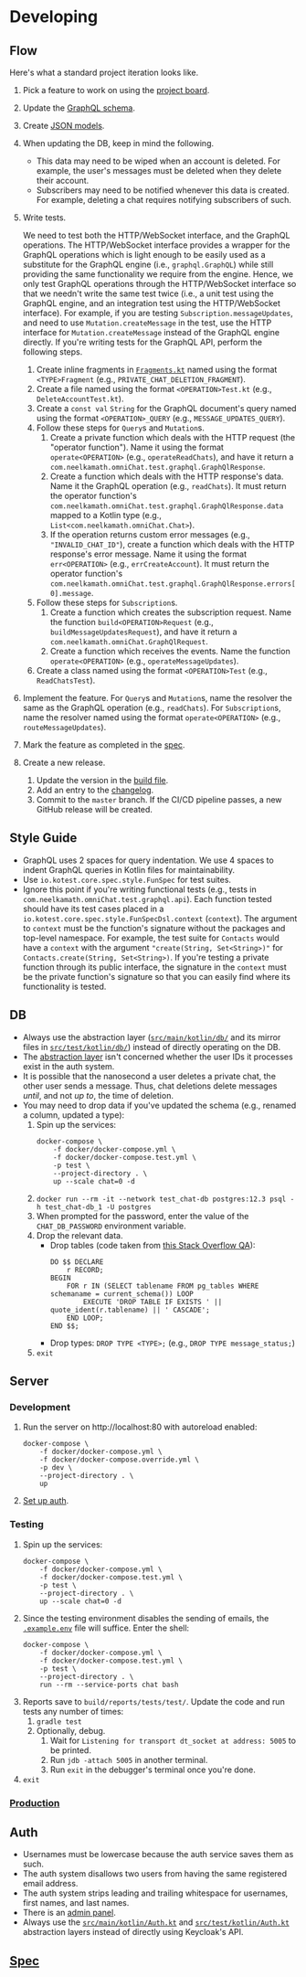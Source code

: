 # Developing

## Flow

Here's what a standard project iteration looks like.

1. Pick a feature to work on using the [project board](https://github.com/neelkamath/omni-chat/projects/1).
1. Update the [GraphQL schema](../src/main/resources/schema.graphqls).
1. Create [JSON models](../src/main/kotlin/Json.kt).
1. When updating the DB, keep in mind the following.
    - This data may need to be wiped when an account is deleted. For example, the user's messages must be deleted when they delete their account.
    - Subscribers may need to be notified whenever this data is created. For example, deleting a chat requires notifying subscribers of such.
1. Write tests.

    We need to test both the HTTP/WebSocket interface, and the GraphQL operations. The HTTP/WebSocket interface provides a wrapper for the GraphQL operations which is light enough to be easily used as a substitute for the GraphQL engine (i.e., `graphql.GraphQL`) while still providing the same functionality we require from the engine. Hence, we only test GraphQL operations through the HTTP/WebSocket interface so that we needn't write the same test twice (i.e., a unit test using the GraphQL engine, and an integration test using the HTTP/WebSocket interface). For example, if you are testing `Subscription.messageUpdates`, and need to use `Mutation.createMessage` in the test, use the HTTP interface for `Mutation.createMessage` instead of the GraphQL engine directly. If you're writing tests for the GraphQL API, perform the following steps.
    1. Create inline fragments in [`Fragments.kt`](../src/test/kotlin/graphql/api/Fragments.kt) named using the format `<TYPE>Fragment` (e.g., `PRIVATE_CHAT_DELETION_FRAGMENT`).    
    1. Create a file named using the format `<OPERATION>Test.kt` (e.g., `DeleteAccountTest.kt`).
    1. Create a `const val` `String` for the GraphQL document's query named using the format `<OPERATION>_QUERY` (e.g., `MESSAGE_UPDATES_QUERY`).
    1. Follow these steps for `Query`s and `Mutation`s.
        1. Create a private function which deals with the HTTP request (the "operator function"). Name it using the format `operate<OPERATION>` (e.g., `operateReadChats`), and have it return a `com.neelkamath.omniChat.test.graphql.GraphQlResponse`.
        1. Create a function which deals with the HTTP response's data. Name it the GraphQL operation (e.g., `readChats`). It must return the operator function's `com.neelkamath.omniChat.test.graphql.GraphQlResponse.data` mapped to a Kotlin type (e.g., `List<com.neelkamath.omniChat.Chat>`).
        1. If the operation returns custom error messages (e.g., `"INVALID_CHAT_ID"`), create a function which deals with the HTTP response's error message. Name it using the format `err<OPERATION>` (e.g., `errCreateAccount`). It must return the operator function's `com.neelkamath.omniChat.test.graphql.GraphQlResponse.errors[0].message`.
    1. Follow these steps for `Subscription`s.
        1. Create a function which creates the subscription request. Name the function `build<OPERATION>Request` (e.g., `buildMessageUpdatesRequest`), and have it return a `com.neelkamath.omniChat.GraphQlRequest`.
        1. Create a function which receives the events. Name the function `operate<OPERATION>` (e.g., `operateMessageUpdates`).
    1. Create a class named using the format `<OPERATION>Test` (e.g., `ReadChatsTest`).
1. Implement the feature. For `Query`s and `Mutation`s, name the resolver the same as the GraphQL operation (e.g., `readChats`). For `Subscription`s, name the resolver named using the format `operate<OPERATION>` (e.g., `routeMessageUpdates`).
1. Mark the feature as completed in the [spec](spec.md).
1. Create a new release.
    1. Update the version in the [build file](../build.gradle.kts).
    1. Add an entry to the [changelog](CHANGELOG.md).
    1. Commit to the `master` branch. If the CI/CD pipeline passes, a new GitHub release will be created.

## Style Guide

- GraphQL uses 2 spaces for query indentation. We use 4 spaces to indent GraphQL queries in Kotlin files for maintainability.
- Use `io.kotest.core.spec.style.FunSpec` for test suites.
- Ignore this point if you're writing functional tests (e.g., tests in `com.neelkamath.omniChat.test.graphql.api`). Each function tested should have its test cases placed in a `io.kotest.core.spec.style.FunSpecDsl.context` (`context`). The argument to `context` must be the function's signature without the packages and top-level namespace. For example, the test suite for `Contacts` would have a `context` with the argument `"create(String, Set<String>)"` for `Contacts.create(String, Set<String>)`. If you're testing a private function through its public interface, the signature in the `context` must be the private function's signature so that you can easily find where its functionality is tested.

## DB

- Always use the abstraction layer ([`src/main/kotlin/db/`](../src/main/kotlin/db) and its mirror files in [`src/test/kotlin/db/`](../src/test/kotlin/db)) instead of directly operating on the DB.
- The [abstraction layer](../src/main/kotlin/db) isn't concerned whether the user IDs it processes exist in the auth system.
- It is possible that the nanosecond a user deletes a private chat, the other user sends a message. Thus, chat deletions delete messages _until_, and not _up to_, the time of deletion.
- You may need to drop data if you've updated the schema (e.g., renamed a column, updated a type):
    1. Spin up the services:
        ``` 
        docker-compose \
            -f docker/docker-compose.yml \
            -f docker/docker-compose.test.yml \
            -p test \
            --project-directory . \
            up --scale chat=0 -d
        ```
    1. `docker run --rm -it --network test_chat-db postgres:12.3 psql -h test_chat-db_1 -U postgres`
    1. When prompted for the password, enter the value of the `CHAT_DB_PASSWORD` environment variable.
    1. Drop the relevant data.
        - Drop tables (code taken from [this Stack Overflow QA](https://stackoverflow.com/a/36023359/6354805)):
            ```
            DO $$ DECLARE
                r RECORD;
            BEGIN
                FOR r IN (SELECT tablename FROM pg_tables WHERE schemaname = current_schema()) LOOP
                    EXECUTE 'DROP TABLE IF EXISTS ' || quote_ident(r.tablename) || ' CASCADE';
                END LOOP;
            END $$;
            ```
        - Drop types: `DROP TYPE <TYPE>;` (e.g., `DROP TYPE message_status;`)
    1. `exit`

## Server

### Development

1. Run the server on http://localhost:80 with autoreload enabled:
    ```
    docker-compose \
        -f docker/docker-compose.yml \
        -f docker/docker-compose.override.yml \
        -p dev \
        --project-directory . \
        up
    ```
1. [Set up auth](auth_setup.md).

### Testing

1. Spin up the services:
    ```
    docker-compose \
        -f docker/docker-compose.yml \
        -f docker/docker-compose.test.yml \
        -p test \
        --project-directory . \
        up --scale chat=0 -d
    ```
1. Since the testing environment disables the sending of emails, the [`.example.env`](.example.env) file will suffice. Enter the shell:
    ```
    docker-compose \
        -f docker/docker-compose.yml \
        -f docker/docker-compose.test.yml \
        -p test \
        --project-directory . \
        run --rm --service-ports chat bash
    ```
1. Reports save to `build/reports/tests/test/`. Update the code and run tests any number of times: 
    1. `gradle test`
    1. Optionally, debug.
        1. Wait for `Listening for transport dt_socket at address: 5005` to be printed.
        1. Run `jdb -attach 5005` in another terminal.
        1. Run `exit` in the debugger's terminal once you're done. 
1. `exit`

### [Production](production.md)

## Auth

- Usernames must be lowercase because the auth service saves them as such.
- The auth system disallows two users from having the same registered email address.
- The auth system strips leading and trailing whitespace for usernames, first names, and last names.
- There is an [admin panel](auth_admin_panel.md).
- Always use the [`src/main/kotlin/Auth.kt`](../src/main/kotlin/Auth.kt) and [`src/test/kotlin/Auth.kt`](../src/test/kotlin/Auth.kt) abstraction layers instead of directly using Keycloak's API.

## [Spec](spec.md)